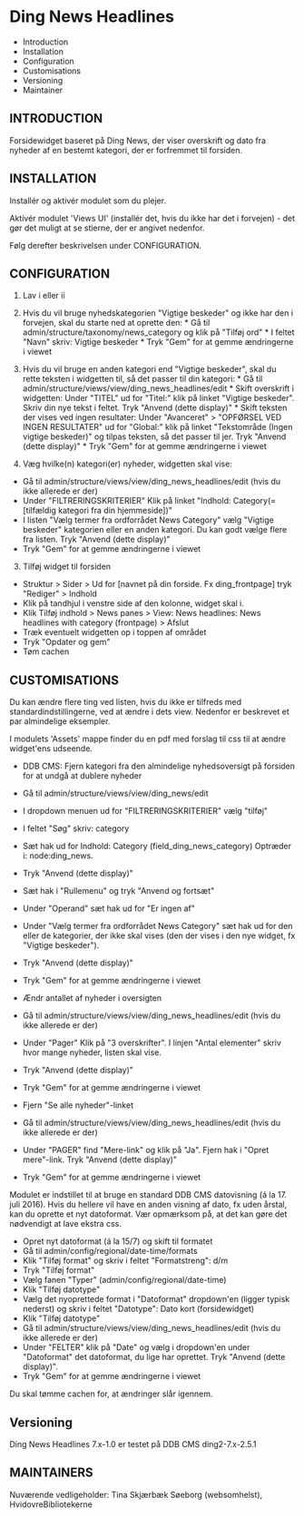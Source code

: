 Ding News Headlines
=================
 * Introduction
 * Installation
 * Configuration
 * Customisations
 * Versioning
 * Maintainer

INTRODUCTION
-----------------
Forsidewidget baseret på Ding News, der viser overskrift og dato fra nyheder af en bestemt kategori, der er forfremmet til forsiden. 


INSTALLATION
-----------------
Installér og aktivér modulet som du plejer. 

Aktivér modulet 'Views UI' (installér det, hvis du ikke har det i forvejen) - det gør det muligt at se stierne, der er angivet nedenfor.

Følg derefter beskrivelsen under CONFIGURATION.


CONFIGURATION 
---------------------
1. Lav i eller ii
  1. Hvis du vil bruge nyhedskategorien "Vigtige beskeder" og ikke har den i forvejen, skal du starte ned at oprette den:
    * Gå til admin/structure/taxonomy/news_category og klik på "Tilføj ord"
    * I feltet "Navn" skriv: Vigtige beskeder
    * Tryk "Gem" for at gemme ændringerne i viewet
  2. Hvis du vil bruge en anden kategori end "Vigtige beskeder", skal du rette teksten i widgetten til, så det passer til din kategori:
    * Gå til admin/structure/views/view/ding_news_headlines/edit
    * Skift overskrift i widgetten: Under "TITEL" ud for "Titel:" klik på linket "Vigtige beskeder". Skriv din nye tekst i feltet. Tryk "Anvend (dette display)"
    * Skift teksten der vises ved ingen resultater: Under "Avanceret" > "OPFØRSEL VED INGEN RESULTATER" ud for "Global:" klik på linket "Tekstområde (Ingen vigtige beskeder)" og tilpas teksten, så det passer til jer. Tryk "Anvend (dette display)"
    * Tryk "Gem" for at gemme ændringerne i viewet
 
2. Væg hvilke(n) kategori(er) nyheder, widgetten skal vise:
 * Gå til admin/structure/views/view/ding_news_headlines/edit (hvis du ikke allerede er der)
 * Under "FILTRERINGSKRITERIER" Klik på linket "Indhold: Category(=[tilfældig kategori fra din hjemmeside])"
 * I listen "Vælg termer fra ordforrådet News Category" vælg "Vigtige beskeder" kategorien eller en anden kategori. Du kan godt vælge flere fra listen. Tryk "Anvend (dette display)"
 * Tryk "Gem" for at gemme ændringerne i viewet
 
3. Tilføj widget til forsiden
 * Struktur > Sider > Ud for [navnet på din forside. Fx ding_frontpage] tryk "Rediger" > Indhold
 * Klik på tandhjul i venstre side af den kolonne, widget skal i.
 * Klik Tilføj indhold > News panes > View: News headlines: News headlines with category (frontpage) > Afslut
 * Træk eventuelt widgetten op i toppen af området
 * Tryk "Opdater og gem"
 * Tøm cachen

 
CUSTOMISATIONS
------------------------------
Du kan ændre flere ting ved listen, hvis du ikke er tilfreds med standardindstillingerne, ved at ændre i dets view. Nedenfor er beskrevet et par almindelige eksempler.

I modulets 'Assets' mappe finder du en pdf med forslag til css til at ændre widget'ens udseende.

* DDB CMS: Fjern kategori fra den almindelige nyhedsoversigt på forsiden for at undgå at dublere nyheder
 * Gå til admin/structure/views/view/ding_news/edit
 * I dropdown menuen ud for "FILTRERINGSKRITERIER" vælg "tilføj"
 * I feltet "Søg" skriv: category
 * Sæt hak ud for Indhold: Category (field_ding_news_category) Optræder i: node:ding_news.
 * Tryk "Anvend (dette display)"
 * Sæt hak i "Rullemenu" og tryk "Anvend og fortsæt"
 * Under "Operand" sæt hak ud for "Er ingen af"
 * Under "Vælg termer fra ordforrådet News Category" sæt hak ud for den eller de kategorier, der ikke skal vises (den der vises i den nye widget, fx "Vigtige beskeder").
 * Tryk "Anvend (dette display)"
 * Tryk "Gem" for at gemme ændringerne i viewet

* Ændr antallet af nyheder i oversigten
 * Gå til admin/structure/views/view/ding_news_headlines/edit (hvis du ikke allerede er der)
 * Under "Pager" Klik på "3 overskrifter". I linjen "Antal elementer" skriv hvor mange nyheder, listen skal vise.
 * Tryk "Anvend (dette display)"
 * Tryk "Gem" for at gemme ændringerne i viewet

* Fjern "Se alle nyheder"-linket
 * Gå til admin/structure/views/view/ding_news_headlines/edit (hvis du ikke allerede er der) 
 * Under "PAGER" find "Mere-link" og klik på "Ja". Fjern hak i "Opret mere"-link. Tryk "Anvend (dette display)"
 * Tryk "Gem" for at gemme ændringerne i viewet

Modulet er indstillet til at bruge en standard DDB CMS datovisning (á la 17. juli 2016). Hvis du hellere vil have en anden visning af dato, fx uden årstal, kan du oprette et nyt datoformat. Vær opmærksom på, at det kan gøre det nødvendigt at lave ekstra css.

* Opret nyt datoformat (á la 15/7) og skift til formatet
 * Gå til admin/config/regional/date-time/formats
 * Klik "Tilføj format" og skriv i feltet "Formatstreng": d/m
 * Tryk "Tilføj format"
 * Vælg fanen "Typer" (admin/config/regional/date-time)
 * Klik "Tilføj datotype"
 * Vælg det nyoprettede format i "Datoformat" dropdown'en (ligger typisk nederst) og skriv i feltet "Datotype": Dato kort (forsidewidget)
 * Klik "Tilføj datotype"
 * Gå til admin/structure/views/view/ding_news_headlines/edit (hvis du ikke allerede er der)
 * Under "FELTER" klik på "Date" og vælg i dropdown'en under "Datoformat" det datoformat, du lige har oprettet. Tryk "Anvend (dette display)".
 * Tryk "Gem" for at gemme ændringerne i viewet

Du skal tømme cachen for, at ændringer slår igennem.


Versioning
----------------
Ding News Headlines 7.x-1.0 er testet på DDB CMS ding2-7.x-2.5.1
 
 
MAINTAINERS
----------------
Nuværende vedligeholder: Tina Skjærbæk Søeborg (websomhelst), HvidovreBibliotekerne